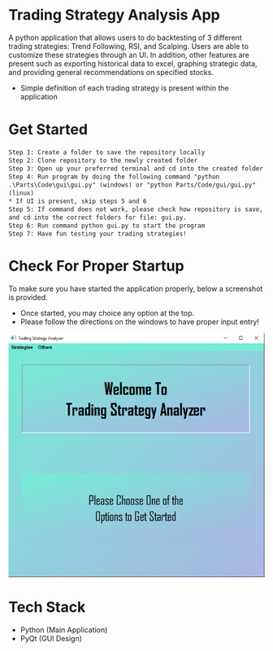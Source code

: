 
# Trading Strategy Analysis App

A python application that allows users to do backtesting of 3 different trading strategies: Trend Following, RSI, and Scalping. Users are able to customize these strategies through an UI. In addition, other features are present such as exporting historical data to excel, graphing strategic data, and providing general recommendations on specified stocks.

- Simple definition of each trading strategy is present within the application

# Get Started
    Step 1: Create a folder to save the repository locally
    Step 2: Clone repository to the newly created folder
    Step 3: Open up your preferred terminal and cd into the created folder
    Step 4: Run program by doing the following command "python .\Parts\Code\gui\gui.py" (windows) or "python Parts/Code/gui/gui.py" (linux)
    * If UI is present, skip steps 5 and 6
    Step 5: If command does not work, please check how repository is save, and cd into the correct folders for file: gui.py.
    Step 6: Run command python gui.py to start the program
    Step 7: Have fun testing your trading strategies!

# Check For Proper Startup
To make sure you have started the application properly, below a screenshot is provided.
- Once started, you may choice any option at the top.
- Please follow the directions on the windows to have proper input entry!

![](Parts/images/Starting%20GUI.PNG)

# Tech Stack
- Python (Main Application)
- PyQt (GUI Design)
